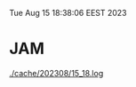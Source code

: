 Tue Aug 15 18:38:06 EEST 2023
# JAM
<a href='./cache/202308/15_18.log'>./cache/202308/15_18.log</a>
